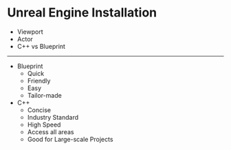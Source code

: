 # Unreal Engine Installation

- Viewport
- Actor
- C++ vs Blueprint

---

- Blueprint
  - Quick
  - Friendly
  - Easy
  - Tailor-made
- C++
  - Concise
  - Industry Standard
  - High Speed
  - Access all areas
  - Good for Large-scale Projects
